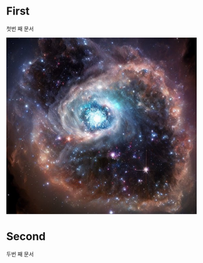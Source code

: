 # First
첫번 째 문서

![space.png](https://github.com/JwCho1/First/blob/main/img/space.png)

# Second
두번 째 문서
